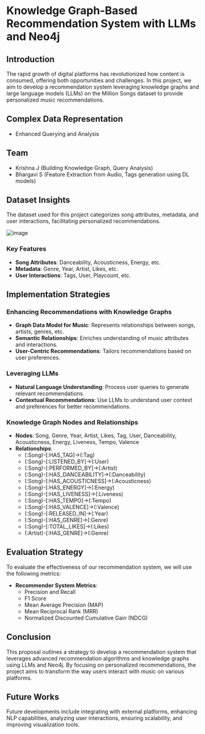 # Knowledge Graph-Based Recommendation System with LLMs and Neo4j



## Introduction

The rapid growth of digital platforms has revolutionized how content is consumed, offering both opportunities and challenges. In this project, we aim to develop a recommendation system leveraging knowledge graphs and large language models (LLMs) on the Million Songs dataset to provide personalized music recommendations.

## Complex Data Representation

- Enhanced Querying and Analysis

## Team

- Krishna J (Building Knowledge Graph, Query Analysis)
- Bhargavi S (Feature Extraction from Audio, Tags generation using DL models)

  
## Dataset Insights

The dataset used for this project categorizes song attributes, metadata, and user interactions, facilitating personalized recommendations.


![image](https://github.com/user-attachments/assets/81e7e498-cce4-4baf-a68b-d621a8d1796e)


### Key Features

- **Song Attributes**: Danceability, Acousticness, Energy, etc.
- **Metadata**: Genre, Year, Artist, Likes, etc.
- **User Interactions**: Tags, User, Playcount, etc.

## Implementation Strategies

### Enhancing Recommendations with Knowledge Graphs

- **Graph Data Model for Music**: Represents relationships between songs, artists, genres, etc.
- **Semantic Relationships**: Enriches understanding of music attributes and interactions.
- **User-Centric Recommendations**: Tailors recommendations based on user preferences.

### Leveraging LLMs

- **Natural Language Understanding**: Process user queries to generate relevant recommendations.
- **Contextual Recommendations**: Use LLMs to understand user context and preferences for better recommendations.

### Knowledge Graph Nodes and Relationships

- **Nodes**: Song, Genre, Year, Artist, Likes, Tag, User, Danceability, Acousticness, Energy, Liveness, Tempo, Valence
- **Relationships**:
  - (:Song)-[:HAS_TAG]->(:Tag)
  - (:Song)-[:LISTENED_BY]->(:User)
  - (:Song)-[:PERFORMED_BY]->(:Artist)
  - (:Song)-[:HAS_DANCEABILITY]->(:Danceability)
  - (:Song)-[:HAS_ACOUSTICNESS]->(:Acousticness)
  - (:Song)-[:HAS_ENERGY]->(:Energy)
  - (:Song)-[:HAS_LIVENESS]->(:Liveness)
  - (:Song)-[:HAS_TEMPO]->(:Tempo)
  - (:Song)-[:HAS_VALENCE]->(:Valence)
  - (:Song)-[:RELEASED_IN]->(:Year)
  - (:Song)-[:HAS_GENRE]->(:Genre)
  - (:Song)-[:TOTAL_LIKES]->(:Likes)
  - (:Artist)-[:HAS_GENRE]->(:Genre)

## Evaluation Strategy

To evaluate the effectiveness of our recommendation system, we will use the following metrics:

- **Recommender System Metrics**:
  - Precision and Recall
  - F1 Score
  - Mean Average Precision (MAP)
  - Mean Reciprocal Rank (MRR)
  - Normalized Discounted Cumulative Gain (NDCG)

## Conclusion

This proposal outlines a strategy to develop a recommendation system that leverages advanced recommendation algorithms and knowledge graphs using LLMs and Neo4j. By focusing on personalized recommendations, the project aims to transform the way users interact with music on various platforms.

## Future Works

Future developments include integrating with external platforms, enhancing NLP capabilities, analyzing user interactions, ensuring scalability, and improving visualization tools.


